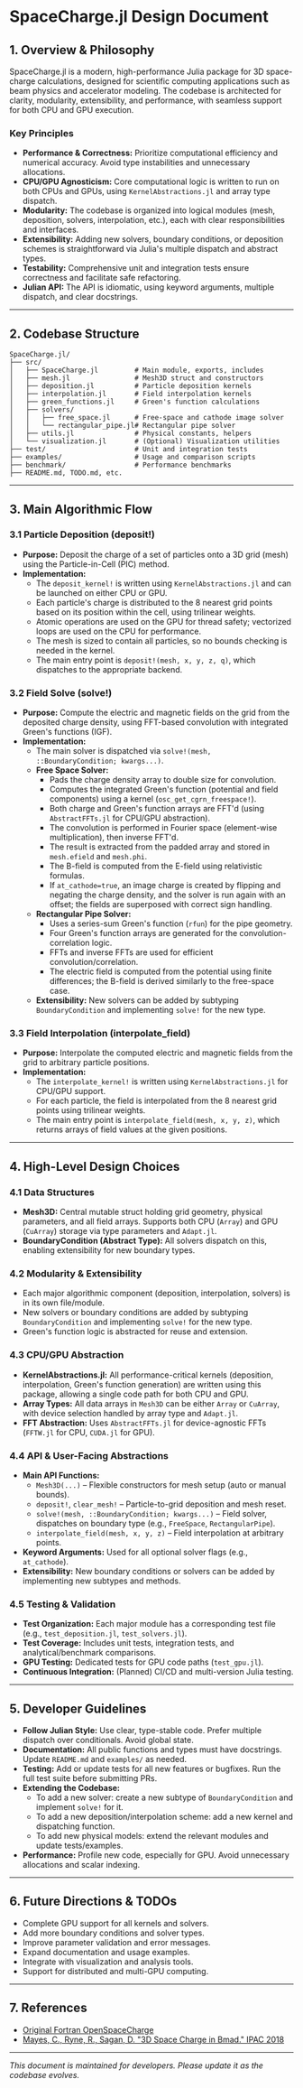 # SpaceCharge.jl Design Document

## 1. Overview & Philosophy

SpaceCharge.jl is a modern, high-performance Julia package for 3D space-charge calculations, designed for scientific computing applications such as beam physics and accelerator modeling. The codebase is architected for clarity, modularity, extensibility, and performance, with seamless support for both CPU and GPU execution.

### Key Principles
- **Performance & Correctness:** Prioritize computational efficiency and numerical accuracy. Avoid type instabilities and unnecessary allocations.
- **CPU/GPU Agnosticism:** Core computational logic is written to run on both CPUs and GPUs, using `KernelAbstractions.jl` and array type dispatch.
- **Modularity:** The codebase is organized into logical modules (mesh, deposition, solvers, interpolation, etc.), each with clear responsibilities and interfaces.
- **Extensibility:** Adding new solvers, boundary conditions, or deposition schemes is straightforward via Julia's multiple dispatch and abstract types.
- **Testability:** Comprehensive unit and integration tests ensure correctness and facilitate safe refactoring.
- **Julian API:** The API is idiomatic, using keyword arguments, multiple dispatch, and clear docstrings.

---

## 2. Codebase Structure

```
SpaceCharge.jl/
├── src/
│   ├── SpaceCharge.jl         # Main module, exports, includes
│   ├── mesh.jl                # Mesh3D struct and constructors
│   ├── deposition.jl          # Particle deposition kernels
│   ├── interpolation.jl       # Field interpolation kernels
│   ├── green_functions.jl     # Green's function calculations
│   ├── solvers/
│   │   ├── free_space.jl      # Free-space and cathode image solver
│   │   └── rectangular_pipe.jl# Rectangular pipe solver
│   ├── utils.jl               # Physical constants, helpers
│   └── visualization.jl       # (Optional) Visualization utilities
├── test/                      # Unit and integration tests
├── examples/                  # Usage and comparison scripts
├── benchmark/                 # Performance benchmarks
├── README.md, TODO.md, etc.
```

---

## 3. Main Algorithmic Flow

### 3.1 Particle Deposition (deposit!)
- **Purpose:** Deposit the charge of a set of particles onto a 3D grid (mesh) using the Particle-in-Cell (PIC) method.
- **Implementation:**
  - The `deposit_kernel!` is written using `KernelAbstractions.jl` and can be launched on either CPU or GPU.
  - Each particle's charge is distributed to the 8 nearest grid points based on its position within the cell, using trilinear weights.
  - Atomic operations are used on the GPU for thread safety; vectorized loops are used on the CPU for performance.
  - The mesh is sized to contain all particles, so no bounds checking is needed in the kernel.
  - The main entry point is `deposit!(mesh, x, y, z, q)`, which dispatches to the appropriate backend.

### 3.2 Field Solve (solve!)
- **Purpose:** Compute the electric and magnetic fields on the grid from the deposited charge density, using FFT-based convolution with integrated Green's functions (IGF).
- **Implementation:**
  - The main solver is dispatched via `solve!(mesh, ::BoundaryCondition; kwargs...)`.
  - **Free Space Solver:**
    - Pads the charge density array to double size for convolution.
    - Computes the integrated Green's function (potential and field components) using a kernel (`osc_get_cgrn_freespace!`).
    - Both charge and Green's function arrays are FFT'd (using `AbstractFFTs.jl` for CPU/GPU abstraction).
    - The convolution is performed in Fourier space (element-wise multiplication), then inverse FFT'd.
    - The result is extracted from the padded array and stored in `mesh.efield` and `mesh.phi`.
    - The B-field is computed from the E-field using relativistic formulas.
    - If `at_cathode=true`, an image charge is created by flipping and negating the charge density, and the solver is run again with an offset; the fields are superposed with correct sign handling.
  - **Rectangular Pipe Solver:**
    - Uses a series-sum Green's function (`rfun`) for the pipe geometry.
    - Four Green's function arrays are generated for the convolution-correlation logic.
    - FFTs and inverse FFTs are used for efficient convolution/correlation.
    - The electric field is computed from the potential using finite differences; the B-field is derived similarly to the free-space case.
  - **Extensibility:** New solvers can be added by subtyping `BoundaryCondition` and implementing `solve!` for the new type.

### 3.3 Field Interpolation (interpolate_field)
- **Purpose:** Interpolate the computed electric and magnetic fields from the grid to arbitrary particle positions.
- **Implementation:**
  - The `interpolate_kernel!` is written using `KernelAbstractions.jl` for CPU/GPU support.
  - For each particle, the field is interpolated from the 8 nearest grid points using trilinear weights.
  - The main entry point is `interpolate_field(mesh, x, y, z)`, which returns arrays of field values at the given positions.

---

## 4. High-Level Design Choices

### 4.1 Data Structures
- **Mesh3D:** Central mutable struct holding grid geometry, physical parameters, and all field arrays. Supports both CPU (`Array`) and GPU (`CuArray`) storage via type parameters and `Adapt.jl`.
- **BoundaryCondition (Abstract Type):** All solvers dispatch on this, enabling extensibility for new boundary types.

### 4.2 Modularity & Extensibility
- Each major algorithmic component (deposition, interpolation, solvers) is in its own file/module.
- New solvers or boundary conditions are added by subtyping `BoundaryCondition` and implementing `solve!` for the new type.
- Green's function logic is abstracted for reuse and extension.

### 4.3 CPU/GPU Abstraction
- **KernelAbstractions.jl:** All performance-critical kernels (deposition, interpolation, Green's function generation) are written using this package, allowing a single code path for both CPU and GPU.
- **Array Types:** All data arrays in `Mesh3D` can be either `Array` or `CuArray`, with device selection handled by array type and `Adapt.jl`.
- **FFT Abstraction:** Uses `AbstractFFTs.jl` for device-agnostic FFTs (`FFTW.jl` for CPU, `CUDA.jl` for GPU).

### 4.4 API & User-Facing Abstractions
- **Main API Functions:**
  - `Mesh3D(...)` – Flexible constructors for mesh setup (auto or manual bounds).
  - `deposit!`, `clear_mesh!` – Particle-to-grid deposition and mesh reset.
  - `solve!(mesh, ::BoundaryCondition; kwargs...)` – Field solver, dispatches on boundary type (e.g., `FreeSpace`, `RectangularPipe`).
  - `interpolate_field(mesh, x, y, z)` – Field interpolation at arbitrary points.
- **Keyword Arguments:** Used for all optional solver flags (e.g., `at_cathode`).
- **Extensibility:** New boundary conditions or solvers can be added by implementing new subtypes and methods.

### 4.5 Testing & Validation
- **Test Organization:** Each major module has a corresponding test file (e.g., `test_deposition.jl`, `test_solvers.jl`).
- **Test Coverage:** Includes unit tests, integration tests, and analytical/benchmark comparisons.
- **GPU Testing:** Dedicated tests for GPU code paths (`test_gpu.jl`).
- **Continuous Integration:** (Planned) CI/CD and multi-version Julia testing.

---

## 5. Developer Guidelines

- **Follow Julian Style:** Use clear, type-stable code. Prefer multiple dispatch over conditionals. Avoid global state.
- **Documentation:** All public functions and types must have docstrings. Update `README.md` and `examples/` as needed.
- **Testing:** Add or update tests for all new features or bugfixes. Run the full test suite before submitting PRs.
- **Extending the Codebase:**
  - To add a new solver: create a new subtype of `BoundaryCondition` and implement `solve!` for it.
  - To add a new deposition/interpolation scheme: add a new kernel and dispatching function.
  - To add new physical models: extend the relevant modules and update tests/examples.
- **Performance:** Profile new code, especially for GPU. Avoid unnecessary allocations and scalar indexing.

---

## 6. Future Directions & TODOs

- Complete GPU support for all kernels and solvers.
- Add more boundary conditions and solver types.
- Improve parameter validation and error messages.
- Expand documentation and usage examples.
- Integrate with visualization and analysis tools.
- Support for distributed and multi-GPU computing.

---

## 7. References
- [Original Fortran OpenSpaceCharge](https://github.com/RobertRyne/OpenSpaceCharge)
- [Mayes, C., Ryne, R., Sagan, D. "3D Space Charge in Bmad." IPAC 2018](https://doi.org/10.18429/JACoW-IPAC2018-THPAK085)

---

*This document is maintained for developers. Please update it as the codebase evolves.*
